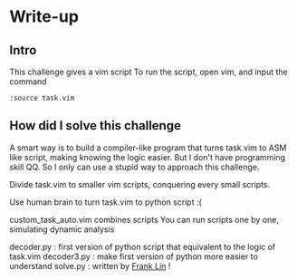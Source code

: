# Write-up

## Intro
This challenge gives a vim script
To run the script, open vim, and input the command
```
:source task.vim
```

## How did I solve this challenge
A smart way is to build a compiler-like program that turns task.vim to ASM like script, making knowing the logic easier.
But I don't have programming skill QQ. So I only can use a stupid way to approach this challenge.

Divide task.vim to smaller vim scripts, conquering every small scripts.

Use human brain to turn task.vim to python script :(

custom_task_auto.vim combines scripts
You can run scripts one by one, simulating dynamic analysis

decoder.py : first version of python script that equivalent to the logic of task.vim
decoder3.py : make first version of python more easier to understand
solve.py : written by [Frank Lin](https://github.com/eee4017) !
